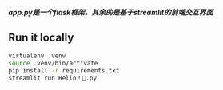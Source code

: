 ##### app.py是一个flask框架，其余的是基于streamlit的前端交互界面

## Run it locally

```sh
virtualenv .venv
source .venv/bin/activate
pip install -r requirements.txt
streamlit run Hello！🤠.py
```
